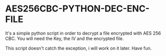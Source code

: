 # AES256CBC-PYTHON-DEC-ENC-FILE

It's a simple python script in order to decrypt a file encrypted with AES 256 CBC. You will need the Key, the IV and the encrypted file.

This script doesn't catch the exception, i will work on it later. Have fun.
